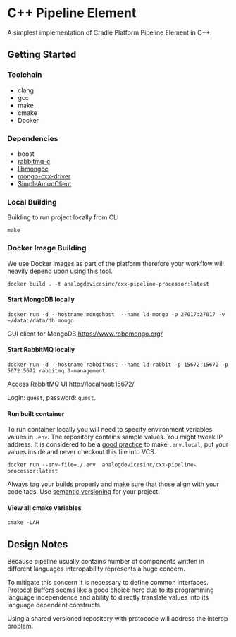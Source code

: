 # C++ Pipeline Element

A simplest implementation of Cradle Platform
Pipeline Element in C++.

## Getting Started

### Toolchain

- clang
- gcc
- make
- cmake
- Docker

### Dependencies

- boost
- [rabbitmq-c](https://github.com/alanxz/rabbitmq-c)
- [libmongoc](https://github.com/mongodb/mongo-c-driver)
- [mongo-cxx-driver](http://mongocxx.org/mongocxx-v3/installation/)
- [SimpleAmqpClient](https://github.com/alanxz/SimpleAmqpClient)
    
### Local Building

Building to run project locally from CLI
```shell script
make
```

### Docker Image Building

We use Docker images as part of the platform therefore your
workflow will heavily depend upon using this tool.

 
```shell script
docker build . -t analogdevicesinc/cxx-pipeline-processor:latest
```

#### Start MongoDB locally
```shell script
docker run -d --hostname mongohost  --name ld-mongo -p 27017:27017 -v ~/data:/data/db mongo
```
GUI client for MongoDB https://www.robomongo.org/

#### Start RabbitMQ locally
```shell script
docker run -d --hostname rabbithost --name ld-rabbit -p 15672:15672 -p 5672:5672 rabbitmq:3-management
```
Access RabbitMQ UI http://localhost:15672/

Login: `guest`, password: `guest`.

#### Run built container
To run container locally you will need to 
specify environment variables values in `.env`.
The repository contains sample values. You might tweak IP address. 
It is considered to be a [good practice](https://12factor.net/config) to make `.env.local`, 
put your values inside and never checkout this file into VCS.

    

```shell script
docker run --env-file=./.env  analogdevicesinc/cxx-pipeline-processor:latest 
```
Always tag your builds properly and make sure that those align with your code tags.
Use [semantic versioning](https://semver.org/) for your project.
 
#### View all cmake variables
```shell script
cmake -LAH
```

## Design Notes

Because pipeline usually contains number of components
written in different languages interopability represents a huge concern.

To mitigate this concern it is necessary to define common interfaces.
[Protocol Buffers](https://developers.google.com/protocol-buffers/) seems like a good choice here due to its programming language independence and 
 ability to directly translate values into its language dependent constructs.
 
Using a shared versioned repository with protocode will address the interop problem. 
    